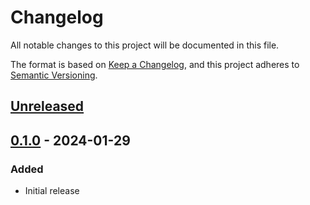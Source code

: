 # Changelog

All notable changes to this project will be documented in this file.

The format is based on [Keep a Changelog](https://keepachangelog.com/en/1.0.0/),
and this project adheres to [Semantic Versioning](https://semver.org/spec/v2.0.0.html).

## [Unreleased]

## [0.1.0] - 2024-01-29

### Added

- Initial release

[Unreleased]: https://github.com/anypackage/scoop/compare/v0.1.0...HEAD
[0.1.0]: https://github.com/anypackage/scoop/releases/tag/v0.1.0
